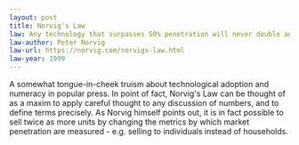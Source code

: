 ```yaml
---
layout: post
title: Norvig's Law
law: Any technology that surpasses 50% penetration will never double again.
law-author: Peter Norvig
law-url: https://norvig.com/norvigs-law.html
law-year: 1999
---
```


A somewhat tongue-in-cheek truism about technological adoption and numeracy in popular press. In point of fact, Norvig's Law can be thought of as a maxim to apply careful thought to any discussion of numbers, and to define terms precisely. As Norvig himself points out, it is in fact possible to sell twice as more units by changing the metrics by which market penetration are measured - e.g. selling to individuals instead of households.